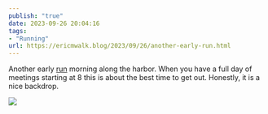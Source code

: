 ```yaml
---
publish: "true"
date: 2023-09-26 20:04:16
tags:
- "Running"
url: https://ericmwalk.blog/2023/09/26/another-early-run.html
---
```

Another early [run](https://strava.com/activities/9922822798) morning along the harbor. When you have a full day of meetings starting at 8 this is about the best time to get out. Honestly, it is a nice backdrop.

![](https://ericmwalk.blog/uploads/2023/bf844cdc-ce6e-4a87-89d8-14723b1be3fc.jpg)